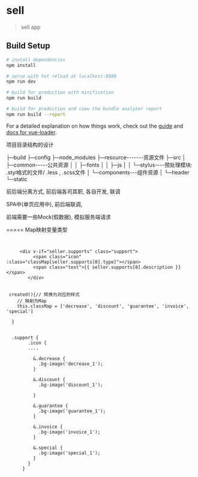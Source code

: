 # sell

> sell app

## Build Setup

``` bash
# install dependencies
npm install

# serve with hot reload at localhost:8080
npm run dev

# build for production with minification
npm run build

# build for production and view the bundle analyzer report
npm run build --report
```

For a detailed explanation on how things work, check out the [guide](http://vuejs-templates.github.io/webpack/) and [docs for vue-loader](http://vuejs.github.io/vue-loader).



项目目录结构的设计

├─build
├─config
├─node_modules
├─resource-------资源文件
├─src
│  ├─common-----公共资源
│  │  ├─fonts
│  │  ├─js
│  │  └─stylus----预处理模块: .styl格式的文件/ .less , .scss文件
│  └─components---组件资源
│      └─header
└─static

前后端分离方式,   前后端各司其职,   各自开发,    联调

SPA中(单页应用中),   前后端联调,

前端需要一些Mock(假数据), 模拟服务端请求

=====
Map映射变量类型
``` vue


     <div v-if="seller.supports" class="support">
          <span class="icon" :class="classMap[seller.supports[0].type]"></span>
          <span class="text">{{ seller.supports[0].description }}</span>
        </div>


 created(){// 转换为对应的样式
    // 映射为Map
    this.classMap = ['decrease', 'discount', 'guarantee', 'invoice', 'special']

  }


  .support {
        .icon {
        ....

          &.decrease {
            .bg-image('decrease_1');
          }

          &.discount {
            .bg-image('discount_1');

          }

          &.guarantee {
            .bg-image('guarantee_1');
          }

          &.invoice {
            .bg-image('invoice_1');
          }

          &.special {
            .bg-image('special_1');
          }
        }
      }

```